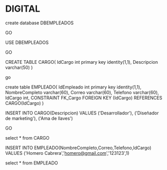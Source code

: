 # DIGITAL


create database DBEMPLEADOS

GO

USE DBEMPLEADOS

GO 

CREATE TABLE CARGO(
IdCargo int primary key identity(1,1),
Descripcion varchar(50)
)

go

create table EMPLEADO(
IdEmpleado int primary key identity(1,1),
NombreCompleto varchar(60),
Correo varchar(60),
Telefono varchar(60),
IdCargo int,
CONSTRAINT FK_Cargo FOREIGN KEY (IdCargo) REFERENCES CARGO(IdCargo)
)


INSERT INTO CARGO(Descripcion) VALUES
('Desarrollador'),
('Diseñador de marketing'),
('Ama de llaves')

GO

select * from CARGO

INSERT INTO EMPLEADO(NombreCompleto,Correo,Telefono,IdCargo) VALUES
('Homero Cabrera','homero@gmail.com','123123',1)

select * from EMPLEADO
